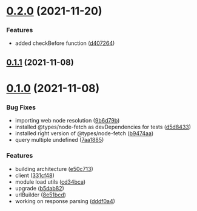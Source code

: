 # [0.2.0](https://github.com/GiovanniCardamone/requerest/compare/v0.1.1...v0.2.0) (2021-11-20)


### Features

* added checkBefore function ([d407264](https://github.com/GiovanniCardamone/requerest/commit/d407264c8b8c181766a6de442132cce34d63ed35))



## [0.1.1](https://github.com/GiovanniCardamone/requerest/compare/v0.1.0...v0.1.1) (2021-11-08)



# [0.1.0](https://github.com/GiovanniCardamone/requerest/compare/8e51bcdd05cd1778df84b79cd8a6a95f3041c158...v0.1.0) (2021-11-08)


### Bug Fixes

* importing web node resolution ([9b6d79b](https://github.com/GiovanniCardamone/requerest/commit/9b6d79b2d263e17d7f509259dcc3b9fa6ff622f5))
* installed @types/node-fetch as devDependencies for tests ([d5d8433](https://github.com/GiovanniCardamone/requerest/commit/d5d84334fcdb473735012e12aa04e92cc614dc9b))
* installed right version of @types/node-fetch ([b9474aa](https://github.com/GiovanniCardamone/requerest/commit/b9474aac69e1cb46b47ae1aa49b758cba2b6780d))
* query multiple undefined ([7aa1885](https://github.com/GiovanniCardamone/requerest/commit/7aa1885c8658ad1e92345edb354ddb772b0eac2f))


### Features

* building architecture ([e50c713](https://github.com/GiovanniCardamone/requerest/commit/e50c713dfcbd3f37bc93a980615d3877cf5f0c4c))
* client ([331cf48](https://github.com/GiovanniCardamone/requerest/commit/331cf48e39a10034b5a9fac91e104d35b18bfc91))
* module load utils ([cd34bca](https://github.com/GiovanniCardamone/requerest/commit/cd34bca3636a2226b37a78996a55dfd41b3b2e36))
* upgrade ([b5dab82](https://github.com/GiovanniCardamone/requerest/commit/b5dab82d3da3774bd7e73e99a99bae4612a9ac3e))
* urlBuilder ([8e51bcd](https://github.com/GiovanniCardamone/requerest/commit/8e51bcdd05cd1778df84b79cd8a6a95f3041c158))
* working on response parsing ([dddf0a4](https://github.com/GiovanniCardamone/requerest/commit/dddf0a4cb597570a495fabc880c2b0d8de5af578))



